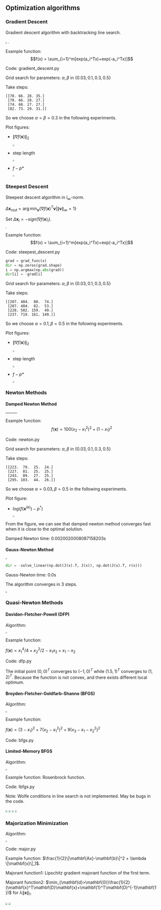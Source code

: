 ## Optimization algorithms

### Gradient Descent

Gradient descent algorithm with backtracking line search.

<img src="pics/demo/gradient_descent.jpg" style="zoom:30%;" />
<img src="pics/demo/backtracking.jpg" style="zoom: 20%;" />

Example function:
$$f(x) = \sum_{i=1}^m[exp(a_i^Tx)+exp(-a_i^Tx)]$$

Code: gradient_descent.py

Grid search for parameters: $\alpha, \beta$ in $\{0.03, 0.1, 0.3, 0.5\}$

Take steps:

	[[70. 66. 28. 35.]
	 [70. 66. 28. 27.]
	 [74. 68. 27. 27.]
	 [82. 73. 29. 31.]]
So we choose $\alpha=\beta=0.3$ in the following experiments.

Plot figures:

* $\|\nabla f(\mathbf x)\|_2$

  <img src="pics/hw8/gd-gradient.png" style="zoom: 33%;" />

* step length

  <img src="pics/hw8/gd-step_l.png" style="zoom:33%;" />

* $f-p*$

  <img src="pics/hw8/gd-f-p.png" style="zoom:33%;" />

### Steepest Descent

Steepest descent algorithm in $l_\infty$-norm.

$\Delta\mathbf{x}_{nsd}=\arg\min_\mathbf{v}\{\nabla f(\mathbf{x})^T\mathbf{v}|\|\mathbf{v}\|_\infty=1\}$

Set $\Delta{\mathbf{x}_{i}} = -sign(\nabla f(\mathbf{x})_i)$.

<img src="pics/demo/steepest_descent.jpg" style="zoom: 20%;" />

Example function:
$$f(x) = \sum_{i=1}^m[exp(a_i^Tx)+exp(-a_i^Tx)]$$

Code: steepest_descent.py

```python
grad = grad_func(x)
dir = np.zeros(grad.shape)
i = np.argmax(np.abs(grad))
dir[i] = -grad[i]
```

Grid search for parameters: $\alpha, \beta$ in $\{0.03, 0.1, 0.3, 0.5\}$

Take steps:

	[[207. 404.  80.  74.]
	 [207. 404.  82.  53.]
	 [228. 502. 159.  49.]
	 [237. 719. 161. 149.]]

So we choose $\alpha=0.1,\beta=0.5$ in the following experiments.

Plot figures:

* $\|\nabla f(\mathbf x)\|_2$

  <img src="pics/hw8/st-gradient.png" style="zoom: 33%;" />

* step length

  <img src="pics/hw8/st-step_l.png" style="zoom:33%;" />

* $f-p*$

  <img src="pics/hw8/st-f-p.png" style="zoom:33%;" />

### Newton Methods

#### Damped Newton Method

<img src="pics/demo/damped_newton.jpg" alt="Damped Newtion" style="zoom:30%;" />

Example function:
$$f(\mathbf{x}) = 100(x_2-x_1^2)^2+(1-x_1)^2$$

Code: newton.py

Grid search for parameters: $\alpha, \beta$ in $\{0.03, 0.1, 0.3, 0.5\}$

Take steps:

	[[223.  79.  25.  24.]
	 [227.  81.  25.  25.]
	 [243.  89.  27.  25.]
	 [295. 103.  44.  26.]]

So we choose $\alpha=0.03,\beta=0.5$ in the following experiments.

Plot figure:

* $log(f(\mathbf{x}^{(k)})-p^*)$

  <img src="pics/hw8/dm-log(f-p).png" style="zoom:33%;" />

From the figure, we can see that damped newton method converges fast when it is close to the optimal solution.

Damped Newton time: 0.0020020008087158203s

#### Gauss-Newton Method

<img src="pics/demo/gauss_newton.jpg" style="zoom:30%;" />

```python
dir = -solve_linear(np.dot(J(x).T, J(x)), np.dot(J(x).T, r(x)))
```

Gauss-Newton time: 0.0s

The algorithm converges in 3 steps.

<img src="pics/hw8/gn-log(f-p).png" style="zoom:33%;" />


### Quasi-Newton Methods

#### Davidon-Fletcher-Powell (DFP)

Algorithm:

<img src="pics/demo/quasi-dfp.jpg" style="zoom:30%;" />

Example function:

$f(\mathbf{x}) = x_1^4/4 + x_2^2/2 - x_1x_2+x_1-x_2$

Code: dfp.py

The initial point $(0,0)^T$ converges to $(-1, 0)^T$ while $(1.5, 1)^T$ converges to $(1, 2)^T$. Because the function is not convex, and there exists different local optimum.


#### Broyden-Fletcher-Goldfarb-Shanno (BFGS)

Algorithm:

<img src="pics/demo/bfgs.jpg" style="zoom:30%;" />

Example function:

$f(\mathbf{x}) = (3-x_1)^2+7(x_2-x_1^2)^2+9(x_3-x_1-x_2^2)^2$

Code: bfgs.py


#### Limited-Memory BFGS

Algorithm:

<img src="pics/demo/lbfgs.jpg" style="zoom:30%;" />

Example function: Rosenbrock function.

Code: lbfgs.py

Note: Wolfe conditions in line search is not implemented. May be bugs in the code.

<img src="pics/hw9/lbfgs-1.png" style="zoom:40%;" />
<img src="pics/hw9/lbfgs-5.png" style="zoom:40%;" />
<img src="pics/hw9/lbfgs-10.png" style="zoom:40%;" />
<img src="pics/hw9/lbfgs-30.png" style="zoom:40%;" />


### Majorization Minimization

Algorithm:

<img src="pics/demo/majorization.jpg" style="zoom:30%;" />

Code: major.py

Example function: $\frac{1}{2}\|\mathbf{Ax}-\mathbf{b}\|^2 + \lambda \|\mathbf{x}\|_1$.

Majorant function1: Lipschitz gradient majorant function of the first term.

Majorant function2:  $\min_{\mathbf{d}>\mathbf{0}}\frac{1}{2}(\mathbf{x}^T\mathbf{D}\mathbf{x}+\mathbf{1}^T\mathbf{D}^{-1}\mathbf{1})$ for $\lambda \|\mathbf{x}\|_1$.

<img src="pics/hw9/major1.png" style="zoom:40%;" />
<img src="pics/hw9/major2.png" style="zoom:40%;" />